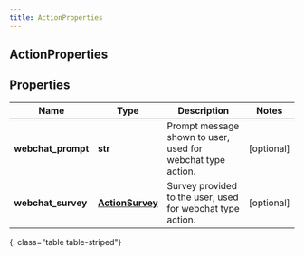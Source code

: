 ```yaml
---
title: ActionProperties
---
```

## ActionProperties

## Properties

|Name | Type | Description | Notes|
|------------ | ------------- | ------------- | -------------|
| **webchat_prompt** | **str** | Prompt message shown to user, used for webchat type action. | [optional] |
| **webchat_survey** | [**ActionSurvey**](ActionSurvey.html) | Survey provided to the user, used for webchat type action. | [optional] |
{: class="table table-striped"}


